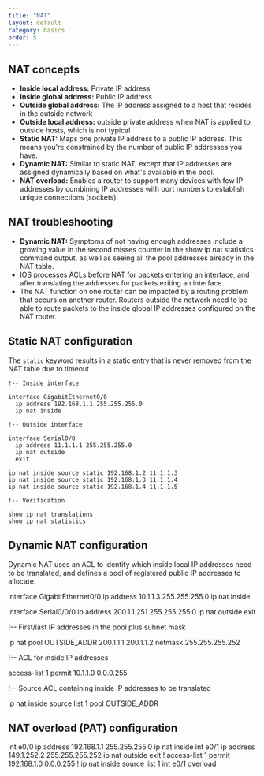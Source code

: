 ```yaml
---
title: "NAT"
layout: default
category: basics
order: 5
---
```


## NAT concepts
* __Inside local address:__ Private IP address
* __Inside global address:__ Public IP address
* __Outside global address:__ The IP address assigned to a host that resides in the outside network
* __Outside local address:__ outside private address when NAT is applied to outside hosts, which is not typical
* __Static NAT:__ Maps one private IP address to a public IP address. This means you're constrained by the number of public IP addresses you have.
* __Dynamic NAT:__ Similar to static NAT, except that IP addresses are assigned dynamically based on what's available in the pool.
* __NAT overload:__ Enables a router to support many devices with few IP addresses by combining IP addresses with port numbers to establish unique connections (sockets).

## NAT troubleshooting
* __Dynamic NAT:__ Symptoms of not having enough addresses include a growing value in the second misses counter in the show ip nat statistics command output, as well as seeing all the pool addresses already in the NAT table.
* IOS processes ACLs before NAT for packets entering an interface, and after translating the addresses for packets exiting an interface.
* The NAT function on one router can be impacted by a routing problem that occurs on another router. Routers outside the network need to be able to route packets to the inside global IP addresses configured on the NAT router.

## Static NAT configuration
The `static` keyword results in a static entry that is never removed from the NAT table due to timeout

    !-- Inside interface
    
    interface GigabitEthernet0/0
      ip address 192.168.1.1 255.255.255.0
      ip nat inside
    
    !-- Outside interface
    
    interface Serial0/0
      ip address 11.1.1.1 255.255.255.0
      ip nat outside
      exit
    
    ip nat inside source static 192.168.1.2 11.1.1.3
    ip nat inside source static 192.168.1.3 11.1.1.4
    ip nat inside source static 192.168.1.4 11.1.1.5

    !-- Verification

    show ip nat translations
    show ip nat statistics

## Dynamic NAT configuration
Dynamic NAT uses an ACL to identify which inside local IP addresses need to be translated, and defines a pool of registered public IP addresses to allocate.

interface GigabitEthernet0/0 
  ip address 10.1.1.3 255.255.255.0 
  ip nat inside

interface Serial0/0/0 
  ip address 200.1.1.251 255.255.255.0 
  ip nat outside
  exit

!-- First/last IP addresses in the pool plus subnet mask

ip nat pool OUTSIDE_ADDR 200.1.1.1 200.1.1.2 netmask 255.255.255.252

!-- ACL for inside IP addresses

access-list 1 permit 10.1.1.0 0.0.0.255

!-- Source ACL containing inside IP addresses to be translated

ip nat inside source list 1 pool OUTSIDE_ADDR

## NAT overload (PAT) configuration

int e0/0
  ip address 192.168.1.1 255.255.255.0
  ip nat inside
int e0/1
  ip address 149.1.252.2 255.255.255.252
  ip nat outside
  exit
!
access-list 1 permit 192.168.1.0 0.0.0.255
!
ip nat inside source list 1 int e0/1 overload
